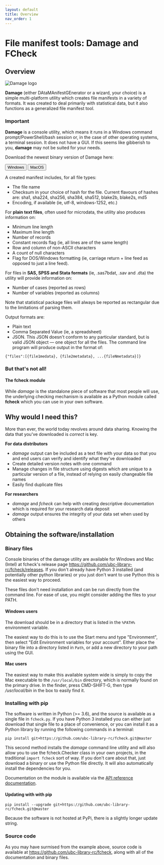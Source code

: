 ```yaml
---
layout: default
title: Overview 
nav_order: 1
---
```


# File manifest tools: Damage and FCheck

## Overview

![Damage logo](images/damage.svg)

**Damage** (either DAtaMAnifestGEnerator or a wizard, your choice) is a simple multi-platform utility which creates file manifests in a variety of formats. It was created to deal primarily with statistical data, but it also functions as a generalized file manifest tool. 

### Important

**Damage** is a console utility, which means it runs in a Windows command prompt/PowerShell/bash session or, in the case of other operating systems, a terminal session. It does not have a GUI. If this seems like gibberish to you, **damage** may not be suited for your needs.

Download the newest binary version of Damage here:

[<button>Windows</button>](https://github.com/ubc-library-rc/fcheck/releases/download/v0.1.5/damage.exe)
[<button>MacOS</button>](https://github.com/ubc-library-rc/fcheck/releases/download/v0.1.5/damage)

A created manifest includes, for all file types:

* The file name
* Checksum in your choice of hash for the file. Current flavours of hashes are: sha1, sha224, sha256, sha384, sha512, blake2b, blake2s, md5 
* Encoding, if available (ie, utf-8, windows-1252, etc.)

For **plain text files**, often used for microdata, the utility also produces information on:

* Minimum line length
* Maximum line length
* Number of records
* Constant records flag (ie, all lines are of the same length)
* Row and column of non-ASCII characters
* A count of null characters
* Flag for DOS/Windows formatting (ie, carriage return + line feed as opposed to just a line feed).

For files in **SAS, SPSS and Stata formats** (ie, .sas7bdat, .sav and .dta) the utility will provide information on:

* Number of cases (reported as rows)
* Number of variables (reported as columns)

Note that statistical package files will always be reported as rectangular due to the limitations of parsing them.

Output formats are:

* Plain text
* Comma Separated Value (ie, a spreadsheet)
* JSON. This JSON doesn't conform to any particular standard, but is valid JSON object — one object for all the files. The command line program will produce output in the format of:

```
{"files":[{file1medata}, {file2metadata}, ...{fileNmetadata}]}
```

### But that's not all!

#### The fcheck module

While *damage* is the standalone piece of software that most people will use, the underlying checking mechanism is available as a Python module called **fcheck** which you can use in your own software.

## Why would I need this?

More than ever, the world today revolves around data sharing. Knowing the data that you've downloaded is *correct* is key.

**For data distributors**

* _damage_ output can be included as a text file with your data so that you and end users can verify and identify what they've downloaded
* Create detailed version notes with one command
* Manage changes in file structure using digests which are unique to a particular version of a file, instead of relying on easily changeable file names
* Easily find duplicate files

**For researchers**

* _damage_ and _fcheck_ can help with creating descriptive documentation which is required for your research data deposit
* _damage_ output ensures the integrity of your data set when used by others
 
## Obtaining the software/installation

### Binary files 

Console binaries of the damage utility are available for Windows and Mac (Intel) at fcheck's release page <https://github.com/ubc-library-rc/fcheck/releases>. If you don't already have Python 3 installed (and potentially other python libraries) or you just don't want to use Python this is the easiest way to proceed.

These files don't need installation and can be run directly from the command line. For ease of use, you might consider adding the files to your PATH.

#### Windows users

The download should be in a directory that is listed in the `%PATH%` environment variable. 

The easiest way to do this is to use the Start menu and type "Environment", then select "Edit Environment variables for your account". Either place the binary file into a directory listed in `Path`, or add a new directory to your path using the GUI.

#### Mac users

The easiest way to make this available system wide is simply to copy the Mac executable to the `/usr/local/bin` directory, which is normally found on the primary drive. In the finder, press CMD-SHIFT-G, then type */usr/local/bin* in the box to easily find it.
 
### Installing with pip 

The software is written in Python (>= 3.6), and the source is available as a single file in `fcheck.py`. If you have Python 3 installed you can either just download that single file to a place of convenience, or you can install it as a Python library by running the following commands in a terminal:

```nohighlight
pip install git+https://github.com/ubc-library-rc/fcheck.git@master
```

This second method installs the *damage* command line utility and will also allow you to use the fcheck.Checker class in your own projects, in the traditional `import fcheck` sort of way. If you don't care about that, just download a binary or use the Python file directly. It will also automatically install the dependencies for you.

Documentation on the module is available via the [API reference documentation](api_reference.md).

#### Updating with with pip

```nohighlight
pip install --upgrade git+https://github.com/ubc-library-rc/fcheck.git@master
```

Because the software is not hosted at PyPi, there is a slightly longer update string.

### Source code

As you may have surmised from the example above, source code is available at <https://github.com/ubc-library-rc/fcheck>, along with all of the documentation and binary files.
